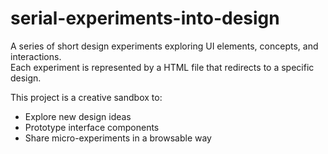 # serial-experiments-into-design

A series of short design experiments exploring UI elements, concepts, and interactions.  
Each experiment is represented by a HTML file that redirects to a specific design.

This project is a creative sandbox to:
- Explore new design ideas
- Prototype interface components
- Share micro-experiments in a browsable way

